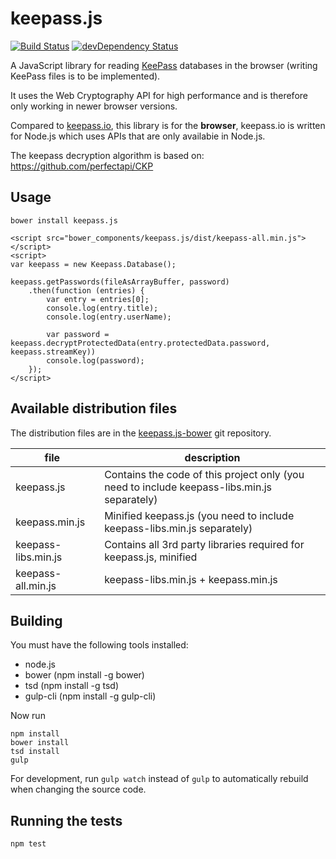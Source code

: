 # keepass.js

[![Build Status](https://travis-ci.org/ulich/keepass.js.svg?branch=master)](https://travis-ci.org/ulich/keepass.js) [![devDependency Status](https://david-dm.org/ulich/keepass.js/dev-status.svg)](https://david-dm.org/ulich/keepass.js#info=devDependencies)

A JavaScript library for reading <a href="http://keepass.info/" target="_blank">KeePass</a> databases in the browser (writing KeePass files is to be implemented).

It uses the Web Cryptography API for high performance and is therefore only working in newer browser versions.

Compared to <a href="https://github.com/NeoXiD/keepass.io" target="_blank">keepass.io</a>, this library is for the **browser**, keepass.io is written for Node.js which uses APIs that are only availabie in Node.js.

The keepass decryption algorithm is based on: https://github.com/perfectapi/CKP

## Usage

```
bower install keepass.js

<script src="bower_components/keepass.js/dist/keepass-all.min.js"></script>
<script>
var keepass = new Keepass.Database();

keepass.getPasswords(fileAsArrayBuffer, password)
    .then(function (entries) {
        var entry = entries[0];
        console.log(entry.title);
        console.log(entry.userName);
        
        var password = keepass.decryptProtectedData(entry.protectedData.password, keepass.streamKey))
        console.log(password);
    });
</script>
```

## Available distribution files

The distribution files are in the <a href="https://github.com/ulich/keepass.js-bower">keepass.js-bower</a> git repository.

file                | description
------------------- | -------------------------------------------------------------------------------------------
keepass.js          | Contains the code of this project only (you need to include keepass-libs.min.js separately)
keepass.min.js      | Minified keepass.js (you need to include keepass-libs.min.js separately)
keepass-libs.min.js | Contains all 3rd party libraries required for keepass.js, minified
keepass-all.min.js  | keepass-libs.min.js + keepass.min.js

## Building

You must have the following tools installed:

- node.js
- bower (npm install -g bower)
- tsd (npm install -g tsd)
- gulp-cli (npm install -g gulp-cli)

Now run
```
npm install
bower install
tsd install
gulp
```

For development, run `gulp watch` instead of `gulp` to automatically rebuild when changing the source code.


## Running the tests

```
npm test
```
